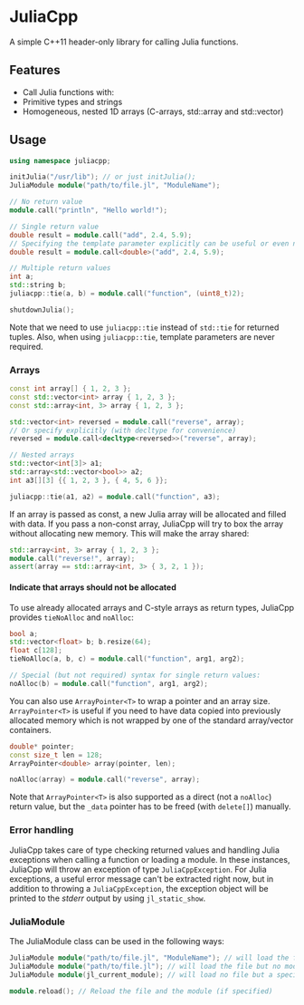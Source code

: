 # JuliaCpp
A simple C++11 header-only library for calling Julia functions.

## Features
- Call Julia functions with:
 - Primitive types and strings
 - Homogeneous, nested 1D arrays (C-arrays, std::array and std::vector)

## Usage
```c++
using namespace juliacpp;

initJulia("/usr/lib"); // or just initJulia();
JuliaModule module("path/to/file.jl", "ModuleName");

// No return value
module.call("println", "Hello world!");

// Single return value
double result = module.call("add", 2.4, 5.9);
// Specifying the template parameter explicitly can be useful or even necessary in some cases
double result = module.call<double>("add", 2.4, 5.9);

// Multiple return values
int a;
std::string b;
juliacpp::tie(a, b) = module.call("function", (uint8_t)2);

shutdownJulia();
```
Note that we need to use `juliacpp::tie` instead of `std::tie` for returned tuples.
Also, when using `juliacpp::tie`, template parameters are never required.
### Arrays
```c++
const int array[] { 1, 2, 3 };
const std::vector<int> array { 1, 2, 3 };
const std::array<int, 3> array { 1, 2, 3 };

std::vector<int> reversed = module.call("reverse", array);
// Or specify explicitly (with decltype for convenience)
reversed = module.call<decltype<reversed>>("reverse", array);

// Nested arrays
std::vector<int[3]> a1;
std::array<std::vector<bool>> a2;
int a3[][3] {{ 1, 2, 3 }, { 4, 5, 6 }};

juliacpp::tie(a1, a2) = module.call("function", a3);

```
If an array is passed as const, a new Julia array will be allocated and filled with data.
If you pass a non-const array, JuliaCpp will try to box the array without allocating new memory. This will make the array shared:
```c++
std::array<int, 3> array { 1, 2, 3 };
module.call("reverse!", array);
assert(array == std::array<int, 3> { 3, 2, 1 });
```

#### Indicate that arrays should not be allocated
To use already allocated arrays and C-style arrays as return types, JuliaCpp provides `tieNoAlloc` and `noAlloc`:
```c++
bool a;
std::vector<float> b; b.resize(64);
float c[128];
tieNoAlloc(a, b, c) = module.call("function", arg1, arg2);

// Special (but not required) syntax for single return values:
noAlloc(b) = module.call("function", arg1, arg2);
```

You can also use `ArrayPointer<T>` to wrap a pointer and an array size.
`ArrayPointer<T>` is useful if you need to have data copied into previously allocated memory which is not wrapped by one of the standard array/vector containers.
```c++
double* pointer;
const size_t len = 128;
ArrayPointer<double> array(pointer, len);

noAlloc(array) = module.call("reverse", array);
```
Note that `ArrayPointer<T>` is also supported as a direct (not a `noAlloc`) return value, but the `_data` pointer has to be freed (with `delete[]`) manually.

### Error handling
JuliaCpp takes care of type checking returned values and handling Julia exceptions when calling a function or loading a module. In these instances, JuliaCpp will throw an exception of type `JuliaCppException`.
For Julia exceptions, a useful error message can't be extracted right now, but in addition to throwing a `JuliaCppException`, the exception object will be printed to the *stderr* output by using `jl_static_show`.

### JuliaModule
The JuliaModule class can be used in the following ways:
```c++
JuliaModule module("path/to/file.jl", "ModuleName"); // will load the file and the module
JuliaModule module("path/to/file.jl"); // will load the file but no module
JuliaModule module(jl_current_module); // will load no file but a specific jl_module_t*

module.reload(); // Reload the file and the module (if specified)
```
